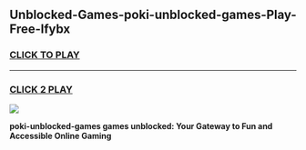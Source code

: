 
## Unblocked-Games-poki-unblocked-games-Play-Free-lfybx
<h3>
<a href="https://premium76.site?title=poki-unblocked-games&ref=18A1">CLICK TO PLAY</a></h3>
<hr>

<h3>
<a href="https://premium76.site?title=poki-unblocked-games&ref=18A1">CLICK 2 PLAY</a>
  
</h3>

<a href="https://premium76.site?title=poki-unblocked-games&ref=18A1"><img src="https://clearcache.store/games.png"></a>


**poki-unblocked-games games unblocked: Your Gateway to Fun and Accessible Online Gaming**
